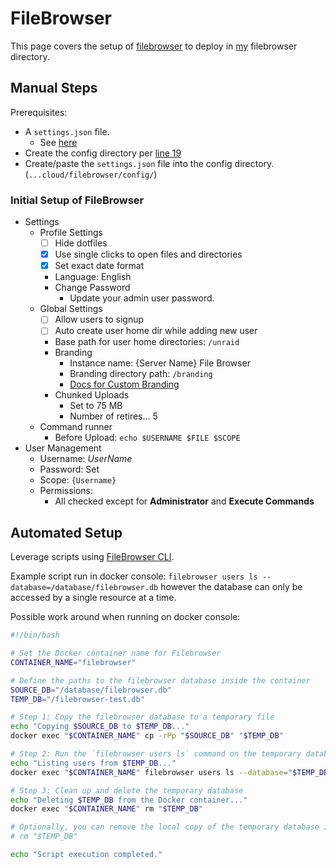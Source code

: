 # FileBrowser

This page covers the setup of [filebrowser](https://github.com/filebrowser/filebrowser) to deploy in [my](https://github.com/adamzvolanek/DevRack/tree/main/docker-compose/cloud/filebrowser) filebrowser directory.

## Manual Steps

Prerequisites:

- A `settings.json` file.
  - See [here](https://github.com/adamzvolanek/DevRack/blob/main/docker-compose/cloud/filebrowser/settings.json)
- Create the config directory per [line 19](https://github.com/adamzvolanek/DevRack/blob/main/docker-compose/cloud/filebrowser/filebrowser.yaml#L19)
- Create/paste the `settings.json` file into the config directory. (`...cloud/filebrowser/config/`)

### Initial Setup of FileBrowser

- Settings
  - Profile Settings
    - [ ] Hide dotfiles
    - [X] Use single clicks to open files and directories
    - [X] Set exact date format
    - Language: English
    - Change Password
      - Update your admin user password.
  - Global Settings
    - [ ] Allow users to signup
    - [ ] Auto create user home dir while adding new user
    - Base path for user home directories: `/unraid`
    - Branding
      - Instance name: {Server Name} File Browser
      - Branding directory path: `/branding`
      - [Docs for Custom Branding](https://filebrowser.org/configuration/custom-branding)
    - Chunked Uploads
      - Set to 75 MB
      - Number of retires... 5
  - Command runner
    - Before Upload: `echo $USERNAME $FILE $SCOPE`
- User Management
  - Username: *UserName*
  - Password: Set
  - Scope: `{Username}`
  - Permissions:
    - All checked except for **Administrator** and **Execute Commands**

## Automated Setup

Leverage scripts using [FileBrowser CLI](https://filebrowser.org/cli).

Example script run in docker console: `filebrowser users ls --database=/database/filebrowser.db` however the database can only be accessed by a single resource at a time.

Possible work around when running on docker console:

```bash
#!/bin/bash

# Set the Docker container name for Filebrowser
CONTAINER_NAME="filebrowser"

# Define the paths to the filebrowser database inside the container
SOURCE_DB="/database/filebrowser.db"
TEMP_DB="/filebrowser-test.db"

# Step 1: Copy the filebrowser database to a temporary file
echo "Copying $SOURCE_DB to $TEMP_DB..."
docker exec "$CONTAINER_NAME" cp -rPp "$SOURCE_DB" "$TEMP_DB"

# Step 2: Run the `filebrowser users ls` command on the temporary database
echo "Listing users from $TEMP_DB..."
docker exec "$CONTAINER_NAME" filebrowser users ls --database="$TEMP_DB"

# Step 3: Clean up and delete the temporary database
echo "Deleting $TEMP_DB from the Docker container..."
docker exec "$CONTAINER_NAME" rm "$TEMP_DB"

# Optionally, you can remove the local copy of the temporary database if you no longer need it
# rm "$TEMP_DB"

echo "Script execution completed."
```
